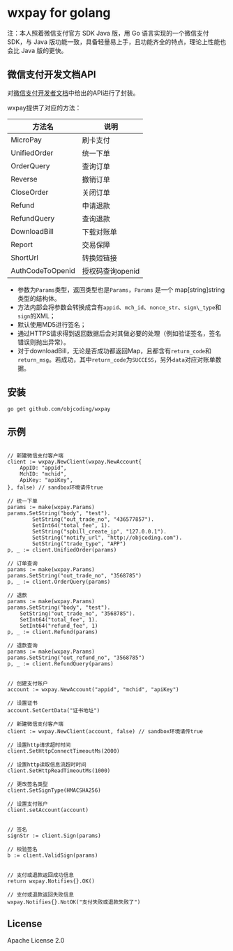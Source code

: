 # wxpay for golang

注：本人照着微信支付官方 SDK Java 版，用 Go 语言实现的一个微信支付 SDK，与 Java 版功能一致，具备轻量易上手，且功能齐全的特点，理论上性能也会比 Java 版的更快。

## 微信支付开发文档API

对[微信支付开发者文档](https://pay.weixin.qq.com/wiki/doc/api/index.html)中给出的API进行了封装。

wxpay提供了对应的方法：

| 方法名              | 说明          |
| ---------------- | ----------- |
| MicroPay         | 刷卡支付        |
| UnifiedOrder     | 统一下单        |
| OrderQuery       | 查询订单        |
| Reverse          | 撤销订单        |
| CloseOrder       | 关闭订单        |
| Refund           | 申请退款        |
| RefundQuery      | 查询退款        |
| DownloadBill     | 下载对账单       |
| Report           | 交易保障        |
| ShortUrl         | 转换短链接       |
| AuthCodeToOpenid | 授权码查询openid |

* 参数为`Params`类型，返回类型也是`Params`，`Params` 是一个 map[string]string 类型的结构体。
* 方法内部会将参数会转换成含有`appid`、`mch_id`、`nonce_str`、`sign\_type`和`sign`的XML；
* 默认使用MD5进行签名；
* 通过HTTPS请求得到返回数据后会对其做必要的处理（例如验证签名，签名错误则抛出异常）。
* 对于downloadBill，无论是否成功都返回Map，且都含有`return_code`和`return_msg`。若成功，其中`return_code`为`SUCCESS`，另外`data`对应对账单数据。


## 安装

```
go get github.com/objcoding/wxpay

```


## 示例

```cgo

// 新建微信支付客户端
client := wxpay.NewClient(wxpay.NewAccount{
	AppID: "appid",
	MchID: "mchid",
	ApiKey: "apiKey",
}, false) // sandbox环境请传true

// 统一下单
params := make(wxpay.Params)
params.SetString("body", "test").
		SetString("out_trade_no", "436577857").
		SetInt64("total_fee", 1).
		SetString("spbill_create_ip", "127.0.0.1").
		SetString("notify_url", "http://objcoding.com").
		SetString("trade_type", "APP")
p, _ := client.UnifiedOrder(params)

// 订单查询
params := make(wxpay.Params)
params.SetString("out_trade_no", "3568785")
p, _ := client.OrderQuery(params)

// 退款
params := make(wxpay.Params)
params.SetString("body", "test").
    SetString("out_trade_no", "3568785").
    SetInt64("total_fee", 1).
    SetInt64("refund_fee", 1)
p, _ := client.Refund(params)

// 退款查询
params := make(wxpay.Params)
params.SetString("out_refund_no", "3568785")
p, _ := client.RefundQuery(params)

```

```cgo

// 创建支付账户
account := wxpay.NewAccount("appid", "mchid", "apiKey")

// 设置证书
account.SetCertData("证书地址")

// 新建微信支付客户端
client := wxpay.NewClient(account, false) // sandbox环境请传true

// 设置http请求超时时间
client.SetHttpConnectTimeoutMs(2000)

// 设置http读取信息流超时时间
client.SetHttpReadTimeoutMs(1000)

// 更改签名类型
client.SetSignType(HMACSHA256)

// 设置支付账户
client.setAccount(account)

```

```cgo

// 签名
signStr := client.Sign(params)

// 校验签名
b := client.ValidSign(params)

```

```cgo

// 支付或退款返回成功信息
return wxpay.Notifies{}.OK()

// 支付或退款返回失败信息
wxpay.Notifies{}.NotOK("支付失败或退款失败了")

```


## License
Apache License 2.0
